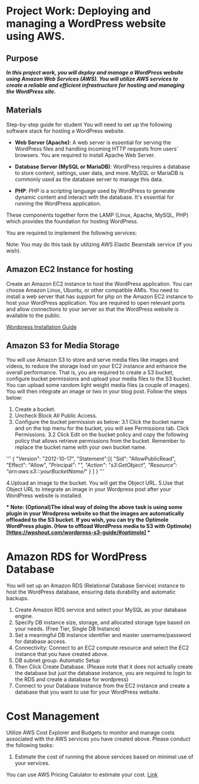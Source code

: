 # Project Work: Deploying and managing a WordPress website using AWS.
## Purpose
__*In this project work, you will deploy and manage a WordPress website using Amazon Web Services (AWS). You will utilize AWS services to create a reliable and efficient infrastructure for hosting and managing the WordPress site.*__

## Materials
Step-by-step guide for student You will need to set up the following software stack for hosting a WordPress website.

- **Web Server (Apache)**: A web server is essential for serving the WordPress files and handling incoming HTTP requests from users' browsers. You are required to install Apache Web Server.

- **Database Server (MySQL or MariaDB)**: WordPress requires a database to store content, settings, user data, and more. MySQL or MariaDB is commonly used as the database server to manage this data.

- **PHP**: PHP is a scripting language used by WordPress to generate dynamic content and interact with the database. It's essential for running the WordPress application.

These components together form the LAMP (Linux, Apache, MySQL, PHP) which provides the foundation for hosting WordPress.

You are required to implement the following services:

Note: You may do this task by utilizing AWS Elastic Beanstalk service (if you wish).

## Amazon EC2 Instance for hosting
Create an Amazon EC2 instance to host the WordPress application. You can choose Amazon Linux, Ubuntu, or other compatible AMIs. You need to install a web server that has support for php on the Amazon EC2 instance to host your WordPress application. You are required to open relevant ports and allow connections to your server so that the WordPress website is available to the public.

[Wordpress Installation Guide](https://github.com/dipaish/aws23/blob/main/wpGuide.md)

## Amazon S3 for Media Storage
You will use Amazon S3 to store and serve media files like images and videos, to reduce the storage load on your EC2 instance and enhance the overall performance. That is, you are required to create a S3 bucket, configure bucket permissions and upload your media files to the S3 bucket. You can upload some random light weight media files (a couple of images). You will then integrate an image or two in your blog post. Follow the steps below:

1. Create a bucket.
2. Uncheck Block All Public Access.
3. Configure the bucket permission as below:
 3.1 Click the bucket name and on the top menu for the bucket, you will see Permissions tab. Click Permissions.
 3.2 Click Edit on the bucket policy and copy the following policy that allows retrieve permissions from the bucket. Remember to replace the bucket name with your own bucket name.

''' { 
"Version": "2012-10-17",
        "Statement":[{
        "Sid": "AllowPublicRead",
        "Effect": "Allow",
        "Principal": "*",
        "Action": "s3:GetObject",
        "Resource": "arn:aws:s3:::yourBucketName/*"
        }
        ]
        } '''

4.Upload an image to the bucket. You will get the Object URL.
5.Use that Object URL to integrate an image in your Wordpress post after your WordPress website is installed.

__* Note: (Optional)The ideal way of doing the above task is using some plugin in your Wrodpress website so that the images are automatically offloaded to the S3 bucket. If you wish, you can try the Optimole WordPress plugin. (How to offload WordPress media to S3 with Optimole)[https://wpshout.com/wordpress-s3-guide/#optimole] *__

# Amazon RDS for WordPress Database
You will set up an Amazon RDS (Relational Database Service) instance to host the WordPress database, ensuring data durability and automatic backups.

1. Create Amazon RDS service and select your MySQL as your database engine.
2. Specify DB instance size, storage, and allocated storage type based on your needs. (Free Tier, Single DB Instance)
3. Set a meaningful DB instance identifier and master username/password for database access.
4. Connectivity: Connect to an EC2 compute resource and select the EC2 instance that you have created above.
5. DB subnet group: Automatic Setup
6. Then Click Create Database. (Please note that it does not actually create the database but just the database instance, you are required to login to the RDS and create a database for wordpress)
7. Connect to your Database Instance from the EC2 instance and create a database that you want to use for your WordPress website.


# Cost Management
Utilize AWS Cost Explorer and Budgets to monitor and manage costs associated with the AWS services you have created above. Please conduct the following tasks:

1. Estimate the cost of running the above services based on minimal use of your services.

You can use AWS Pricing Calulator to estimate your cost. [Link](https://calculator.aws/#/addService)
